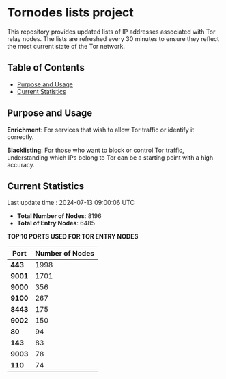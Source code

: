 # Tornodes lists project

This repository provides updated lists of IP addresses associated with Tor relay nodes. The lists are refreshed every 30 minutes to ensure they reflect the most current state of the Tor network.

## Table of Contents

- [Purpose and Usage](#purpose-and-usage)
- [Current Statistics](#current-statistics)


## Purpose and Usage

**Enrichment**: For services that wish to allow Tor traffic or identify it correctly.

**Blacklisting**: For those who want to block or control Tor traffic, understanding which IPs belong to Tor can be a starting point with a high accuracy.

## Current Statistics

Last update time : 2024-07-13 09:00:06 UTC

- **Total Number of Nodes**: 8196
- **Total of Entry Nodes**: 6485

**TOP 10 PORTS USED FOR TOR ENTRY NODES**

| **Port** | **Number of Nodes** |
|------|-----------------|
| **443**   | 1998  |
| **9001**   | 1701  |
| **9000**   | 356  |
| **9100**   | 267  |
| **8443**   | 175  |
| **9002**   | 150  |
| **80**   | 94  |
| **143**   | 83  |
| **9003**   | 78  |
| **110**   | 74  |

